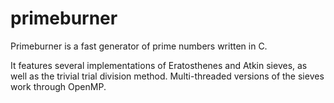 # primeburner
Primeburner is a fast generator of prime numbers written in C.

It features several implementations of Eratosthenes and Atkin sieves,
as well as the trivial trial division method.
Multi-threaded versions of the sieves work through OpenMP.

